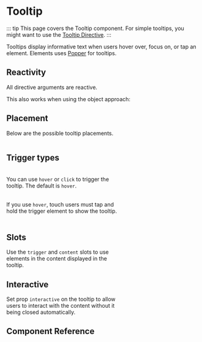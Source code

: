 # Tooltip <Tag text="<ETooltip>" />

::: tip
This page covers the Tooltip component. For simple tooltips, you might want to use the [Tooltip Directive](/directives/tooltip).
:::

Tooltips display informative text when users hover over, focus on, or tap an element. Elements uses [Popper](https://npmjs.org/package/@popperjs/core) for tooltips.

<Snippet :code="example" />

## Reactivity

All directive arguments are reactive.

<Snippet :code="reactive" />

This also works when using the object approach:

<Snippet :code="reactive2" />

## Placement

Below are the possible tooltip placements.

<Snippet :code="placements" class="placement" />

## Trigger types

You can use `hover` or `click` to trigger the tooltip. The default is `hover`.

If you use `hover`, touch users must tap and hold the trigger element to show the tooltip.

<Snippet :code="triggers" class="gap" />

## Slots

Use the `trigger` and `content` slots to use elements in the content displayed in the tooltip.

<Snippet :code="template" />

## Interactive

Set prop `interactive` on the tooltip to allow users to interact with the content without it being closed automatically.

<Snippet :code="interactive" />

## Component Reference

<ComponentMeta src="ETooltip" />

<script lang="ts" setup>
const example = `
<EButton v-tooltip="'Hey there!'">Hover me!</EButton>
`

const reactive = `
<template>
  <EButton v-tooltip="n">Hover me!</EButton>
</template>

<script>
export default {
  data() {
    return {
      n: 1
    }
  },
  mounted() {
    setInterval(() => {
      this.n++;
    }, 500)
  }
}
<\/script>
`

const reactive2 = `
<template>
  <EButton v-tooltip="{ text: variant, variant }">Hover me!</EButton>
</template>

<script>
export default {
  data() {
    return {
      variant: 'primary',
    }
  },
  mounted() {
    setInterval(() => {
      this.variant = this.variant === 'primary' ? 'error' : 'primary';
    }, 500)
  }
}
<\/script>
`

const placements = `
<EButton v-tooltip="{ text: 'top-start', placement: 'top-start' }" style="grid-area: 1 / 1 / 2 / 2;">top-start</EButton>
<EButton v-tooltip="{ text: 'top', placement: 'top' }" style="grid-area: 1 / 2 / 2 / 3;">top</EButton>
<EButton v-tooltip="{ text: 'top-end', placement: 'top-end' }" style="grid-area: 1 / 3 / 2 / 4;">top-end</EButton>
<EButton v-tooltip="{ text: 'left-start', placement: 'left-start' }" style="grid-area: 2 / 1 / 3 / 2;">left-start</EButton>
<EButton v-tooltip="{ text: 'left', placement: 'left' }" style="grid-area: 3 / 1 / 4 / 2;">left</EButton>
<EButton v-tooltip="{ text: 'left-end', placement: 'left-end' }" style="grid-area: 4 / 1 / 5 / 2;">left-end</EButton>
<EButton v-tooltip="{ text: 'right-start', placement: 'right-start' }" style="grid-area: 2 / 3 / 3 / 4;">right-start</EButton>
<EButton v-tooltip="{ text: 'right', placement: 'right' }" style="grid-area: 3 / 3 / 4 / 4;">right</EButton>
<EButton v-tooltip="{ text: 'right-end', placement: 'right-end' }" style="grid-area: 4 / 3 / 5 / 4;">right-end</EButton>
<EButton v-tooltip="{ text: 'bottom-start', placement: 'bottom-start' }" style="grid-area: 5 / 1 / 6 / 2;">bottom-start</EButton>
<EButton v-tooltip="{ text: 'bottom', placement: 'bottom' }" style="grid-area: 5 / 2 / 6 / 3;">bottom</EButton>
<EButton v-tooltip="{ text: 'bottom-end', placement: 'bottom-end' }" style="grid-area: 5 / 3 / 6 / 4;">bottom-end</EButton>
`

const triggers = `
<EButton v-tooltip="{ text: 'Hover!', trigger: 'hover' }">Hover</EButton>
<EButton v-tooltip="{ text: 'Click!', trigger: 'click' }">Click</EButton>
`

const template = `
<ETooltip>
  <template #trigger="{id}">
    <EButton :id="id">Hover me!</EButton>
  </template>
  <template #content>
    <p style="margin: 0"><b>bold</b> <a href="#">link</a> 🦙</p>
  </template>
</ETooltip>
`

const interactive = `
<ETooltip interactive>
  <template #trigger="{id}">
    <EButton :id="id">Hover me!</EButton>
  </template>
  <template #content>
    <p style="margin: 0">You can now click this <a href="#">link</a>.</p>
  </template>
</ETooltip>
`
</script>

<style lang="scss">
.placement {
  display: grid;
  max-width: 300px; 
  gap: 4px;
}
</style>
